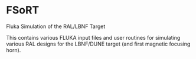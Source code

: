 # FSoRT
Fluka Simulation of the RAL/LBNF Target

This contains various FLUKA input files and user routines for simulating various RAL designs for the LBNF/DUNE target
(and first magnetic focusing horn). 
